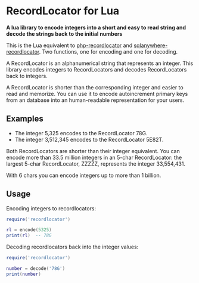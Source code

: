 # RecordLocator for Lua

**A lua library to encode integers into a short and easy to read string and decode the strings back to the initial numbers**

This is the Lua equivalent to [php-recordlocator](https://github.com/jakoubek/php-recordlocator) and [sqlanywhere-recordlocator](https://github.com/jakoubek/sqlanywhere-recordlocator). Two functions, one for encoding and one for decoding.

A RecordLocator is an alphanumerical string that represents an integer. This library encodes integers to RecordLocators and decodes RecordLocators back to integers.

A RecordLocator is shorter than the corresponding integer and easier to read and memorize. You can use it to encode autoincrement primary keys from an database into an human-readable representation for your users.

## Examples

- The integer 5,325 encodes to the RecordLocator 78G.
- The integer 3,512,345 encodes to the RecordLocator 5E82T.

Both RecordLocators are shorter than their integer equivalent. You can encode more than 33.5 million integers in an 5-char RecordLocator: the largest 5-char RecordLocator, ZZZZZ, represents the integer 33,554,431.

With 6 chars you can encode integers up to more than 1 billion.

## Usage

Encoding integers to recordlocators:

```lua
require('recordlocator')

rl = encode(5325)
print(rl)  -- 78G
```

Decoding recordlocators back into the integer values:

```lua
require('recordlocator')

number = decode('78G')
print(number)
```
